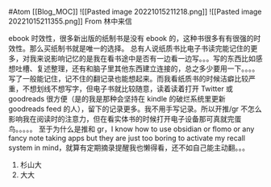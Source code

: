 #Atom
[[Blog_MOC]]
![[Pasted image 20221015211218.png]]
![[Pasted image 20221015211355.png]]
From 林中来信

ebook 时效性，很多新出版的纸制书是没有 ebook 的，这种书很多有有很强的时效性。那么买纸制书就是唯一的选择。
总有人说纸质书比电子书读完能记住的更多，对我来说影响记忆的是我在看书途中是否有一边看一边写。。。写的东西比如感想吐槽、复述整理，还有和脑子里其他东西建立连接的，总之多少要用一下。。。。写了一般能记住，记不住的翻记录也能想起来。而我看纸质书的时候洁癖比较严重，不想划线不想写字，但电子书就比较随意，读着读着打开 Twitter 或 goodreads 很方便（是的我是那种会坚持在 kindle 的破烂系统里更新 goodreads feed 的人），留下的记录更多。我不用手写记录。所以开推/gr 不怎么影响我在阅读时的注意力，但在看实体书的时候打开电子设备那可真就完蛋鸟。。。。。
至于为什么是推和 gr，I know how to use obsidian or flomo or any fancy note taking apps but they are just too boring to activate my recall system in mind，就算有定期摘录提醒我也懒得看，还不如自己能主动翻。。。

1. 杉山大
2. 大大